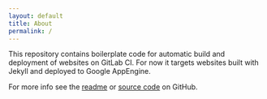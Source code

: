 ```yaml
---
layout: default
title: About
permalink: /
---
```


This repository contains boilerplate code for automatic build and deployment of
websites on GitLab CI. For now it targets websites built with Jekyll and
deployed to Google AppEngine.

For more info see the [readme][README] or [source code][REPO] on GitHub.

[README]:   https://github.com/thornecc/gitlab-ci-website/blob/master/README.md
[REPO]:     https://github.com/thornecc/gitlab-ci-website/
